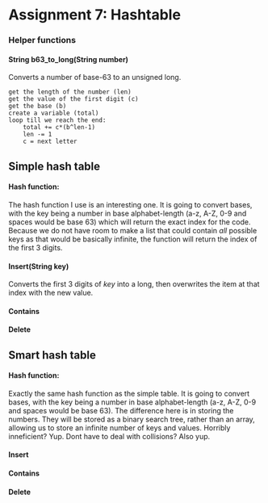 # Assignment 7: Hashtable
### Helper functions
#### String b63_to_long(String number)
Converts a number of base-63 to an unsigned long.
```
get the length of the number (len)
get the value of the first digit (c)
get the base (b)
create a variable (total)
loop till we reach the end:
    total += c*(b^len-1)
    len -= 1
    c = next letter
```

## Simple hash table
#### Hash function:
The hash function I use is an interesting one. It is going to convert bases, with the key being a number in base alphabet-length (a-z, A-Z, 0-9 and spaces would be base 63) which will return the exact index for the code. Because we do not have room to make a list that could contain *all* possible keys as that would be basically infinite, the function will return the index of the first 3 digits.

#### Insert(String key)
Converts the first 3 digits of *key* into a long, then overwrites the item at that index with the new value.  


#### Contains


#### Delete

## Smart hash table
#### Hash function:
Exactly the same hash function as the simple table. It is going to convert bases, with the key being a number in base alphabet-length (a-z, A-Z, 0-9 and spaces would be base 63). The difference here is in storing the numbers. They will be stored as a binary search tree, rather than an array, allowing us to store an infinite number of keys and values. Horribly inneficient? Yup. Dont have to deal with collisions? Also yup.

#### Insert

#### Contains

#### Delete
